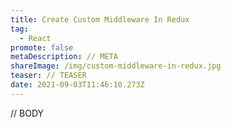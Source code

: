 ```yaml
---
title: Create Custom Middleware In Redux
tag:
  - React
promote: false
metaDescription: // META
shareImage: /img/custom-middleware-in-redux.jpg
teaser: // TEASER
date: 2021-09-03T11:46:10.273Z
---
```

// BODY